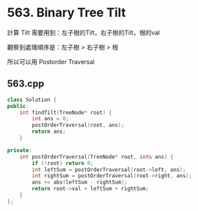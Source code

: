 # 563. Binary Tree Tilt

計算 Tilt 需要用到：左子樹的Tilt，右子樹的Tilt，根的val

觀察到處理順序是：左子樹 > 右子樹 > 根

所以可以用 Postorder Traversal

## 563.cpp

```cpp
class Solution {
public:
    int findTilt(TreeNode* root) {
		int ans = 0;
		postOrderTraversal(root, ans);
		return ans;
    }

private:
    int postOrderTraversal(TreeNode* root, int& ans) {
		if (!root) return 0;
		int leftSum = postOrderTraversal(root->left, ans);
		int rightSum = postOrderTraversal(root->right, ans);
		ans += abs(leftSum - rightSum);
		return root->val + leftSum + rightSum;
	}
};
```
